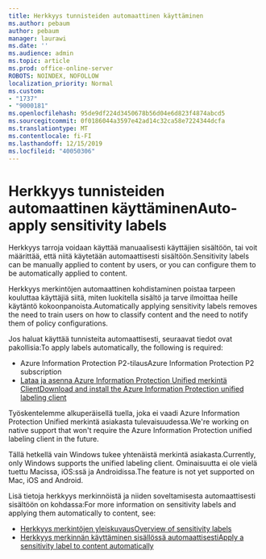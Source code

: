 ```yaml
---
title: Herkkyys tunnisteiden automaattinen käyttäminen
ms.author: pebaum
author: pebaum
manager: laurawi
ms.date: ''
ms.audience: admin
ms.topic: article
ms.prod: office-online-server
ROBOTS: NOINDEX, NOFOLLOW
localization_priority: Normal
ms.custom:
- "1737"
- "9000181"
ms.openlocfilehash: 95de9df224d3450678b56d04e6d823f4874abcd5
ms.sourcegitcommit: 0f0186044a3597e42ad14c32ca58e7224344dcfa
ms.translationtype: MT
ms.contentlocale: fi-FI
ms.lasthandoff: 12/15/2019
ms.locfileid: "40050306"
---
```

# <a name="auto-apply-sensitivity-labels"></a><span data-ttu-id="24026-102">Herkkyys tunnisteiden automaattinen käyttäminen</span><span class="sxs-lookup"><span data-stu-id="24026-102">Auto-apply sensitivity labels</span></span>

<span data-ttu-id="24026-103">Herkkyys tarroja voidaan käyttää manuaalisesti käyttäjien sisältöön, tai voit määrittää, että niitä käytetään automaattisesti sisältöön.</span><span class="sxs-lookup"><span data-stu-id="24026-103">Sensitivity labels can be manually applied to content by users, or you can configure them to be automatically applied to content.</span></span>

<span data-ttu-id="24026-104">Herkkyys merkintöjen automaattinen kohdistaminen poistaa tarpeen kouluttaa käyttäjiä siitä, miten luokitella sisältö ja tarve ilmoittaa heille käytäntö kokoonpanoista.</span><span class="sxs-lookup"><span data-stu-id="24026-104">Automatically applying sensitivity labels removes the need to train users on how to classify content and the need to notify them of policy configurations.</span></span>

<span data-ttu-id="24026-105">Jos haluat käyttää tunnisteita automaattisesti, seuraavat tiedot ovat pakollisia:</span><span class="sxs-lookup"><span data-stu-id="24026-105">To apply labels automatically, the following is required:</span></span>

- <span data-ttu-id="24026-106">Azure Information Protection P2-tilaus</span><span class="sxs-lookup"><span data-stu-id="24026-106">Azure Information Protection P2 subscription</span></span>
- [<span data-ttu-id="24026-107">Lataa ja asenna Azure Information Protection Unified merkintä Client</span><span class="sxs-lookup"><span data-stu-id="24026-107">Download and install the Azure Information Protection unified labeling client</span></span>](https://docs.microsoft.com/azure/information-protection/rms-client/install-unifiedlabelingclient-app)

<span data-ttu-id="24026-108">Työskentelemme alkuperäisellä tuella, joka ei vaadi Azure Information Protection Unified merkintä asiakasta tulevaisuudessa.</span><span class="sxs-lookup"><span data-stu-id="24026-108">We're working on native support that won't require the Azure Information Protection unified labeling client in the future.</span></span>

<span data-ttu-id="24026-109">Tällä hetkellä vain Windows tukee yhtenäistä merkintä asiakasta.</span><span class="sxs-lookup"><span data-stu-id="24026-109">Currently, only Windows supports the unified labeling client.</span></span>  <span data-ttu-id="24026-110">Ominaisuutta ei ole vielä tuettu Macissa, iOS:ssä ja Androidissa.</span><span class="sxs-lookup"><span data-stu-id="24026-110">The feature is not yet supported on Mac, iOS and Android.</span></span>

<span data-ttu-id="24026-111">Lisä tietoja herkkyys merkinnöistä ja niiden soveltamisesta automaattisesti sisältöön on kohdassa:</span><span class="sxs-lookup"><span data-stu-id="24026-111">For more information on sensitivity labels and applying them automatically to content,  see:</span></span>

- [<span data-ttu-id="24026-112">Herkkyys merkintöjen yleiskuvaus</span><span class="sxs-lookup"><span data-stu-id="24026-112">Overview of sensitivity labels</span></span>](https://docs.microsoft.com/office365/securitycompliance/sensitivity-labels)
- [<span data-ttu-id="24026-113">Herkkyys merkinnän käyttäminen sisällössä automaattisesti</span><span class="sxs-lookup"><span data-stu-id="24026-113">Apply a sensitivity label to content automatically</span></span>](https://docs.microsoft.com/office365/securitycompliance/apply_sensitivity_label_automatically)